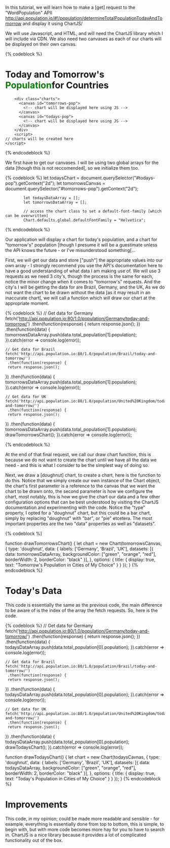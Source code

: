 In this tutorial, we will learn how to make a [get] request to the "WordPopulation" APIl http://api.population.io/#!/population/determineTotalPopulationTodayAndTomorrow and display it using ChartJS/ 

We will use Javascript, and HTML, and will need the ChartJS library which I will include via CDN. We also need two canvases as each of our charts will be displayed on their own canvas. 

{% codeblock %} 
<!DOCTYPE html>
<html>
<head>
    <meta charset="utf-8" />
    <meta http-equiv="X-UA-Compatible" content="IE=edge">
    <title>Page Title</title>
    <meta name="viewport" content="width=device-width, initial-scale=1">
    <style>
    h1 span { 
        color: green; 
    } 
    </style> 
    <script src="https://cdnjs.cloudflare.com/ajax/libs/Chart.js/2.7.2/Chart.bundle.js"></script>

</head>
<body>
           <h1>Today and Tomorrow's <span>Population</span>for Countries</h1> 

        <div class="charts"> 
          <canvas id="tomorrows-pop">
            <!-- chart will be displayed here using JS --> 
          </canvas> 
          <canvas id="todays-pop">
            <!-- chart will be displayed here using JS --> 
          </canvas> 
        </div> 
        <script> 
	// charts will be created here 
   	</script>
</body>
</html>
{% endcodeblock %} 

We first have to get our canvases. I will be using two global arrays for the data [though this is not reccomended[, so we initialize them too. 

{% codeblock %} 
            let todaysChart = document.querySelector("#todays-pop").getContext("2d");
            let tomorrowsCanvas = document.querySelector("#tomorrows-pop").getContext("2d"); 

            let todaysDataArray = [];             
            let tomorrowsDataArray = [];             

            // access the chart class to set a default-font-family [which can be overwritten]  
            Chart.defaults.global.defaultFontFamily = "Helvetica"; 
{% endcodeblock %} 

Our application will display a chart for today's population, and a chart for "tomorrow's" population [though I presume it will be a guestimate unless the API knows the future - or I've misunderstood something[... 

First, we will get our data and store ["push"] the appropriate values into our own array - I strongly recommend you use the API's documentation here to have a good understanding of what data I am making use of. We will use 3 requests as we need 3 city's, though the process is the same for each, notice the minor change when it comes to "tomorrow's" requests. And the city's I will be getting the data for are Brazil, Germany, and the UK, As we do not want the chart to be drawn without the data [as it may result in an inaccurate chart[, we will call a function which will draw our chart at the appropriate moment. 

{% codeblock %} 
    // Get data for Germany 
   fetch('http://api.population.io:80/1.0/population/Germany/today-and-tomorrow/')
     .then(function(response) {
     return response.json();
   })
     .then(function(data) { 
        tomorrowsDataArray.push(data.total_population[1].population); 
}).catch(error => console.log(error)); 

    // Get data for Brazil  
    fetch('http://api.population.io:80/1.0/population/Brazil/today-and-tomorrow/')
     .then(function(response) {
     return response.json();
   })
     .then(function(data) { 
        tomorrowsDataArray.push(data.total_population[1].population); 
}).catch(error => console.log(error)); 

    // Get data for UK 
    fetch('http://api.population.io:80/1.0/population/United%20Kingdom/today-and-tomorrow/')
     .then(function(response) {
     return response.json();
   })
     .then(function(data) { 
        tomorrowsDataArray.push(data.total_population[1].population);  
        drawTomorrowsChart(); 
}).catch(error => console.log(error)); 

{% endcodeblock %} 

At the end of that final request, we call our draw chart function, this is because we do not want to create the chart until we have all the data we need - and this is what I consider to be the simplest way of doing so. 

Next, we draw a [doughnut] chart, to create a chart, here is the function to do this. Notice that we simply create our own instance of the Chart object, the chart's first parameter is a reference to the canvas that we want the chart to be drawn onto, the second parameter is how we configure the chart, most notably, this is how we give the chart our data and a few other configuration options that can be best understood by visiting the ChartJS documentation and experimenting with the code. Notice the "type" property, I opted for a "doughnut" chart, but this could be a bar chart, simply by replacing "doughnut" with "bar", or "pie" etcetera. The most important properties are the two "data" properties as well as "datasets". 

{% codeblock %] 

function drawTomorrowsChart() { 
    let chart = new Chart(tomorrowsCanvas, { 
        type: 'doughnut', 
        data: { 
            labels: ['Germany', 'Brazil', 'UK'], 
            datasets: [{ 
            data: tomorrowsDataArray, 
            backgroundColor: ["green", "orange", "red"], 
            borderWidth: 2, 
            borderColor: "black" 
        }], 
        }, 
        options: { 
            title: { 
            display: true, 
            text: "Tomorrow's Population in Cities of My Choice"
            }
        }
    }); 
}
{% endcodeblock %} 

# Today's Data 
This code is essentially the same as the previous code, the main difference to be aware of is the index of the array the fetch requests. So, here is the code. 

{% codeblock %} 
    // Get data for Germany 
    fetch('http://api.population.io:80/1.0/population/Germany/today-and-tomorrow/')
     .then(function(response) {
     return response.json();
   })
     .then(function(data) { 
        todaysDataArray.push(data.total_population[0].population); 
}).catch(error => console.log(error)); 

    // Get data for Brazil  
    fetch('http://api.population.io:80/1.0/population/Brazil/today-and-tomorrow/')
     .then(function(response) {
     return response.json();
   })
     .then(function(data) { 
        todaysDataArray.push(data.total_population[0].population); 
}).catch(error => console.log(error)); 

    // Get data for UK 
    fetch('http://api.population.io:80/1.0/population/United%20Kingdom/today-and-tomorrow/')
     .then(function(response) {
     return response.json();
   })
     .then(function(data) { 
        todaysDataArray.push(data.total_population[0].population); 
        drawTodaysChart(); 
}).catch(error => console.log(error)); 

function drawTodaysChart() { 
    let chart = new Chart(todaysCavnas, { 
        type: 'doughnut', 
        data: { 
            labels: ['Germany', 'Brazil', 'UK'], 
            datasets: [{ 
            data: todaysDataArray, 
            backgroundColor: ["green", "orange", "red"], 
            borderWidth: 2, 
            borderColor: "black" 
        }], 
        }, 
        options: { 
            title: { 
            display: true, 
            text: "Today's Population in Cities of My Choice"
            }
        }
    }); 
}
{% endcodeblock %}  

# Improvements 
This code, in my opinion; could be made more readable and sensible - for example, everything is essentially done from top to bottom, this is simple, to begin with, but with more code becomes more hay for you to have to search in. ChartJS is a nice library because it provides a lot of complicated functionality out of the box. 
